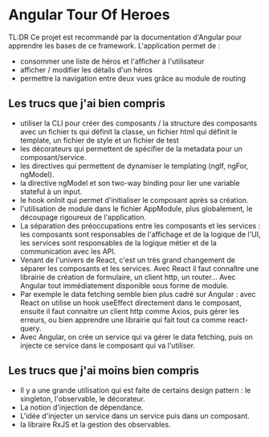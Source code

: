 # Angular Tour Of Heroes

TL:DR Ce projet est recommandé par la documentation d'Angular pour apprendre les bases de ce framework.
L'application permet de :

- consommer une liste de héros et l'afficher à l'utilisateur
- afficher / modifier les détails d'un héros
- permettre la navigation entre deux vues grâce au module de routing

## Les trucs que j'ai bien compris

- utiliser la CLI pour créer des composants / la structure des composants avec un fichier ts qui définit la classe, un fichier html qui définit le template, un fichier de style et un fichier de test
- les décorateurs qui permettent de spécifier de la metadata pour un composant/service.
- les directives qui permettent de dynamiser le templating (ngIf, ngFor, ngModel).
- la directive ngModel et son two-way binding pour lier une variable stateful à un input.
- le hook onInit qui permet d'initialiser le composant après sa création.
- l'utilisation de module dans le fichier AppModule, plus globalement, le découpage rigoureux de l'application.
- La séparation des préoccupations entre les composants et les services : les composants sont responsables de l'affichage et de la logique de l'UI, les services sont responsables de la logique métier et de la communication avec les API.
- Venant de l'univers de React, c'est un très grand changement de séparer les composants et les services. Avec React il faut connaître une librairie de création de formulaire, un client http, un router... Avec Angular tout immédiatement disponible sous forme de module.
- Par exemple le data fetching semble bien plus cadré sur Angular : avec React on utilise un hook useEffect directement dans le composant, ensuite il faut connaitre un client http comme Axios, puis gérer les erreurs, ou bien apprendre une librairie qui fait tout ca comme react-query.
- Avec Angular, on crée un service qui va gérer le data fetching, puis on injecte ce service dans le composant qui va l'utiliser.

## Les trucs que j'ai moins bien compris

- Il y a une grande utilisation qui est faite de certains design pattern : le singleton, l'observable, le décorateur.
- La notion d'injection de dépendance.
- L'idée d'injecter un service dans un service puis dans un composant.
- la libraire RxJS et la gestion des observables.
